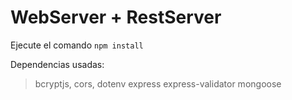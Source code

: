 <!-- @format -->

# WebServer + RestServer

Ejecute el comando `npm install`

Dependencias usadas:

> bcryptjs,
> cors,
> dotenv
> express
> express-validator
> mongoose
